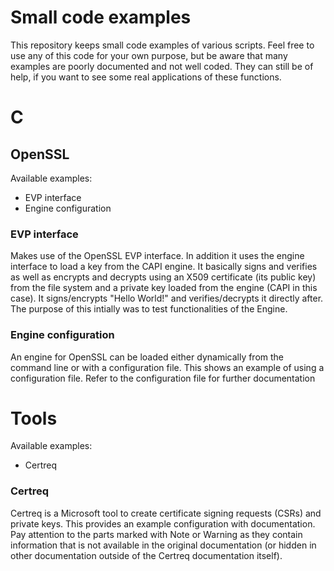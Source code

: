Small code examples
=====================

This repository keeps small code examples of various scripts.
Feel free to use any of this code for your own purpose, but be aware that many 
examples are poorly documented and not well coded. They can still be of help, 
if you want to see some real applications of these functions.

C
=====================

OpenSSL
---------------------

Available examples:
* EVP interface
* Engine configuration

### EVP interface
Makes use of the OpenSSL EVP interface. In addition it uses the engine interface 
to load a key from the CAPI engine. It basically signs and verifies as well as 
encrypts and decrypts using an X509 certificate (its public key) from the file 
system and a private key loaded from the engine (CAPI in this case). It 
signs/encrypts "Hello World!" and verifies/decrypts it directly after. The 
purpose of this intially was to test functionalities of the Engine.

### Engine configuration
An engine for OpenSSL can be loaded either dynamically from the command line or 
with a configuration file. This shows an example of using a configuration file.
Refer to the configuration file for further documentation


Tools
=====

Available examples:
* Certreq

### Certreq
Certreq is a Microsoft tool to create certificate signing requests (CSRs) and 
private keys. This provides an example configuration with documentation. Pay
attention to the parts marked with Note or Warning as they contain information
that is not available in the original documentation (or hidden in other
documentation outside of the Certreq documentation itself).